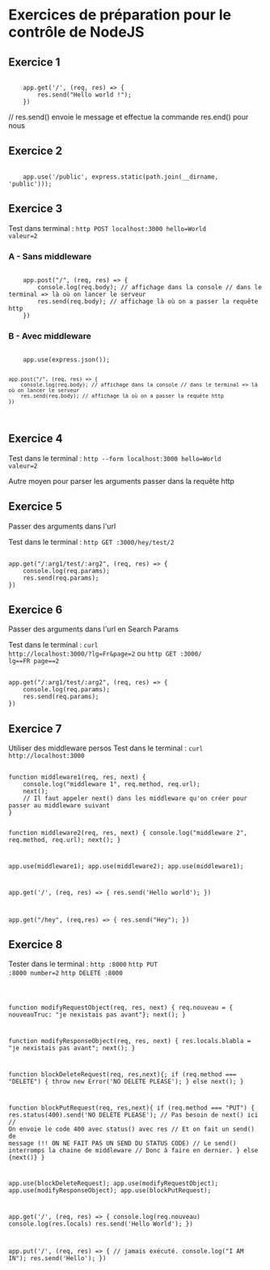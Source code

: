 # Exercices de préparation pour le contrôle de NodeJS

## Exercice 1
<code>
    app.get('/', (req, res) => {
        res.send("Hello world !"); 
    })
</code>
<p>
    // res.send() envoie le message et effectue la commande res.end() pour nous
</p>

## Exercice 2
<code>
    app.use('/public', express.static(path.join(__dirname, 'public')));
</code>

## Exercice 3
Test dans terminal : <code>http POST localhost:3000 hello=World valeur=2</code>
### A - Sans middleware
<code>
    app.post("/", (req, res) => {
        console.log(req.body); // affichage dans la console // dans le terminal => là où on lancer le serveur
        res.send(req.body); // affichage là où on a passer la requête http
    }) 
</code>

### B - Avec middleware
<code>
    app.use(express.json());

    app.post("/", (req, res) => {
        console.log(req.body); // affichage dans la console // dans le terminal => là où on lancer le serveur
        res.send(req.body); // affichage là où on a passer la requête http
    }) 
</code>

## Exercice 4
Test dans le terminal : <code>http --form localhost:3000 hello=World valeur=2</code>
<p>
    Autre moyen pour parser les arguments passer dans la requête http
</p>

## Exercice 5
<p>
Passer des arguments dans l'url
</p>

Test dans le terminal : <code>http GET :3000/hey/test/2</code>

<code>
app.get("/:arg1/test/:arg2", (req, res) => {
    console.log(req.params);
    res.send(req.params);
})
</code>

## Exercice 6
<p>
Passer des arguments dans l'url en Search Params
</p>

Test dans le terminal : <code>curl http://localhost:3000/\?lg\=Fr\&page\=2</code> ou <code>http GET :3000/ lg==FR page==2
</code>

<code>
app.get("/:arg1/test/:arg2", (req, res) => {
    console.log(req.params);
    res.send(req.params);
})
</code>

## Exercice 7
Utiliser des middleware persos
Test dans le terminal : <code>curl http://localhost:3000</code>

<code>
function middleware1(req, res, next) {
    console.log("middleware 1", req.method, req.url);
    next(); 
    // Il faut appeler next() dans les middleware qu'on créer pour passer au middleware suivant
}

function middleware2(req, res, next) {
    console.log("middleware 2", req.method, req.url);
    next(); 
}

app.use(middleware1);
app.use(middleware2);
app.use(middleware1);

app.get('/', (req, res) => {
    res.send('Hello world');
})

app.get("/hey", (req,res) => {
    res.send("Hey");
})
</code>

## Exercice 8

Tester dans le terminal : 
<code>http :8000</code>
<code>http PUT :8000 number=2</code>
<code>http DELETE :8000</code>

<code>

function modifyRequestObject(req, res, next) {
	req.nouveau = { nouveauTruc: "je nexistais pas avant"};
	next();
}

function modifyResponseObject(req, res, next) {
	res.locals.blabla = "je nexistais pas avant";
	next();
}

function blockDeleteRequest(req, res,next){;
	if (req.method === "DELETE") {
		throw new Error('NO DELETE PLEASE');
	}
	else next();
}

function blockPutRequest(req, res,next){
	if (req.method === "PUT") {
		res.status(400).send('NO DELETE PLEASE');
        // Pas besoin de next() ici
        // On envoie le code 400 avec status() avec res
        // Et on fait un send() de message (!! ON NE FAIT PAS UN SEND DU STATUS CODE)
        // Le send() interromps la chaine de middleware
        // Donc à faire en dernier.
	}
	else {next()}
}


app.use(blockDeleteRequest);
app.use(modifyRequestObject);
app.use(modifyResponseObject);
app.use(blockPutRequest);

app.get('/', (req, res) => {
	console.log(req.nouveau)
	console.log(res.locals)
	res.send('Hello World');
})

app.put('/', (req, res) => {
    // jamais exécuté.
    console.log("I AM IN"); 
	res.send('Hello');
})
</code>